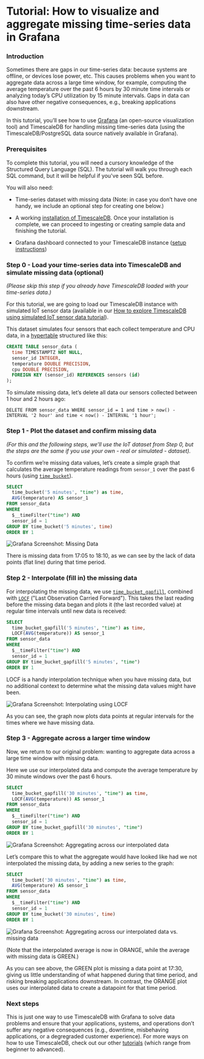# Tutorial: How to visualize and aggregate missing time-series data in Grafana

### Introduction [](introduction)
Sometimes there are gaps in our time-series data: because systems
are offline, or devices lose power, etc. This causes problems when you 
want to aggregate data across a large time window, for example,
computing the average temperature over the past 6 hours by 30 minute
time intervals or analyzing today’s CPU utilization by 15 minute
intervals. Gaps in data can also have other negative consequences,
e.g., breaking applications downstream.

In this tutorial, you’ll see how to use [Grafana][grafana-external]
(an open-source visualization tool) and TimescaleDB for
handling missing time-series data (using the TimescaleDB/PostgreSQL data
source natively available in Grafana).

### Prerequisites [](prereqs)
To complete this tutorial, you will need a cursory knowledge of the Structured Query 
Language (SQL). The tutorial will walk you through each SQL command, but it will be 
helpful if you've seen SQL before.

You will also need:

* Time-series dataset with missing data (Note: in case you don’t have
one handy, we include an optional step for creating one below.)

* A working [installation of TimescaleDB][install-timescale]. Once your installation 
is complete, we can proceed to ingesting or creating sample data and finishing the tutorial.

* Grafana dashboard connected to your TimescaleDB instance ([setup
instructions][get-grafana])

### Step 0 - Load your time-series data into TimescaleDB and simulate missing data (optional) [](step0)

*(Please skip this step if you already have TimescaleDB loaded with your
time-series data.)*

For this tutorial, we are going to load our TimescaleDB instance with
simulated IoT sensor data (available in our [How to explore TimescaleDB
using simulated IoT sensor data tutorial][tutorial-simulate-iot]).

This dataset simulates four sensors that each collect temperature and CPU data, in a [hypertable][docs-hypertable] structured like this:

```sql
CREATE TABLE sensor_data (
  time TIMESTAMPTZ NOT NULL,
  sensor_id INTEGER,
  temperature DOUBLE PRECISION,
  cpu DOUBLE PRECISION,
  FOREIGN KEY (sensor_id) REFERENCES sensors (id)
);
```

To simulate missing data, let’s delete all data our sensors collected between 1 hour and 2 hours ago:

```
DELETE FROM sensor_data WHERE sensor_id = 1 and time > now() - INTERVAL '2 hour' and time < now() - INTERVAL '1 hour';
```

### Step 1 - Plot the dataset and confirm missing data [](step1)

*(For this and the following steps, we’ll use the IoT dataset from Step
0, but the steps are the same if you use your own - real or simulated -
dataset).*

To confirm we’re missing data values, let’s create a simple graph that
calculates the average temperature readings from `sensor_1` over the past
6 hours (using [`time_bucket`][docs-timebucket]).

```sql
SELECT
  time_bucket('5 minutes', "time") as time,
  AVG(temperature) AS sensor_1
FROM sensor_data
WHERE
  $__timeFilter("time") AND 
  sensor_id = 1
GROUP BY time_bucket('5 minutes', time)
ORDER BY 1
```

<img class="main-content__illustration" src="https://assets.iobeam.com/images/docs/screenshots-for-tutorial-missing-data-grafana/missing-data.png" alt="Grafana Screenshot: Missing Data"/>

There is missing data from 17:05 to 18:10, as we can see by the lack of
data points (flat line) during that time period.

### Step 2 - Interpolate (fill in) the missing data [](step2)

For interpolating the missing data, we use
[`time_bucket_gapfill`][docs-timebucket-gapfill],
combined with [`LOCF`][docs-LOCF] ("Last Observation Carried Forward").
This takes the last reading before the missing data began and plots it
(the last recorded value) at regular time intervals until new data is
received:

```sql
SELECT
  time_bucket_gapfill('5 minutes', "time") as time,
  LOCF(AVG(temperature)) AS sensor_1
FROM sensor_data
WHERE
  $__timeFilter("time") AND 
  sensor_id = 1
GROUP BY time_bucket_gapfill('5 minutes', "time")
ORDER BY 1
```

LOCF is a handy interpolation technique when you have missing data, but
no additional context to determine what the missing data values might
have been.

<img class="main-content__illustration" src="https://assets.iobeam.com/images/docs/screenshots-for-tutorial-missing-data-grafana/locf.png" alt="Grafana Screenshot: Interpolating using LOCF"/>

As you can see, the graph now plots data points at regular intervals for the times where we have missing data.

### Step 3 - Aggregate across a larger time window [](step3)
Now, we return to our original problem: wanting to aggregate data across a large time window with missing data. 

Here we use our interpolated data and compute the average temperature by 30 minute windows over the past 6 hours. 

```sql
SELECT
  time_bucket_gapfill('30 minutes', "time") as time,
  LOCF(AVG(temperature)) AS sensor_1
FROM sensor_data
WHERE
  $__timeFilter("time") AND 
  sensor_id = 1
GROUP BY time_bucket_gapfill('30 minutes', "time")
ORDER BY 1
```

<img class="main-content__illustration" src="https://assets.iobeam.com/images/docs/screenshots-for-tutorial-missing-data-grafana/aggregate.png" alt="Grafana Screenshot: Aggregating across our interpolated data"/>

Let’s compare this to what the aggregate would have looked like had we
not interpolated the missing data, by adding a new series to the graph:

```sql
SELECT
  time_bucket('30 minutes', "time") as time,
  AVG(temperature) AS sensor_1
FROM sensor_data
WHERE
  $__timeFilter("time") AND 
  sensor_id = 1
GROUP BY time_bucket('30 minutes', time)
ORDER BY 1
```

<img class="main-content__illustration" src="https://assets.iobeam.com/images/docs/screenshots-for-tutorial-missing-data-grafana/aggregate_2.png" alt="Grafana Screenshot: Aggregating across our interpolated data vs. missing data"/>

(Note that the interpolated average is now in ORANGE, while the average
with missing data is GREEN.)

As you can see above, the GREEN plot is missing a data point at 17:30,
giving us little understanding of what happened during that time period,
and risking breaking applications downstream. In contrast, the ORANGE
plot uses our interpolated data to create a datapoint for that time
period.

### Next steps [](next-steps)

This is just one way to use TimescaleDB with Grafana to solve data
problems and ensure that your applications, systems, and operations
don’t  suffer any negative consequences (e.g., downtime, misbehaving
applications, or a degregraded customer experience). For more ways on
how to use TimescaleDB, check out our other [tutorials][tutorials]
(which range from beginner to advanced).

[grafana-external]: https://grafana.com/
[install-timescale]: /how-to-guides/install-timescaledb/
[get-grafana]: /tutorials/tutorial-grafana
[tutorial-simulate-iot]: /tutorials/tutorial-howto-simulate-iot-sensor-data
[docs-hypertable]: /how-to-guides/hypertables-and-chunks/
[docs-timebucket]: /api/:currentVersion:/analytics/time_bucket
[docs-timebucket-gapfill]: /api/:currentVersion:/analytics/time_bucket_gapfill
[docs-LOCF]: /api/:currentVersion:/analytics/locf
[tutorials]: /tutorials
